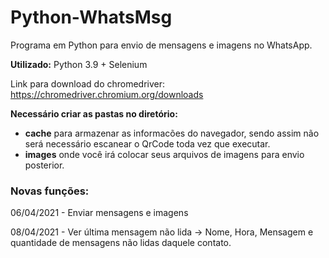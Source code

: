 # Python-WhatsMsg
Programa em Python para envio de mensagens e imagens no WhatsApp.

**Utilizado:** Python 3.9 + Selenium

Link para download do chromedriver: https://chromedriver.chromium.org/downloads

**Necessário criar as pastas no diretório:**

- **cache** para armazenar as informacões do navegador, sendo assim não será necessário escanear o QrCode toda vez que executar.
- **images** onde você irá colocar seus arquivos de imagens para envio posterior.

### Novas funções:
06/04/2021 - Enviar mensagens e imagens

08/04/2021 - Ver última mensagem não lida -> Nome, Hora, Mensagem e quantidade de mensagens não lidas daquele contato.
